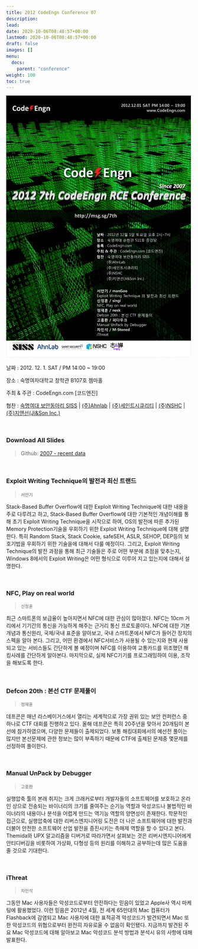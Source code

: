 ```yaml
---
title: 2012 CodeEngn Conference 07
description: 
lead: 
date: 2020-10-06T08:48:57+00:00
lastmod: 2020-10-06T08:48:57+00:00
draft: false
images: []
menu:
  docs:
    parent: "conference"
weight: 100
toc: true
---
```


![poster](codeengn_conference_07_poster.png)

날짜 : 2012. 12. 1. SAT / PM 14:00 ~ 19:00

장소 : 숙명여자대학교 창학관 B107호 젬마홀

주최 & 주관 : CodeEngn.com [코드엔진] &nbsp;

협찬 : 
<a href='http://siss.sookmyung.ac.kr' target='_blank'>숙명여대 보안동아리 SISS</a> | 
<a href='https://www.ahnlab.com' target='_blank'>(주)Ahnlab</a> | 
<a href='http://stsc.co.kr' target='_blank'>(주)세인트시큐리티</a> | 
<a href='https://www.nshc.net' target='_blank'>(주)NSHC</a> | 
<a href='https://jinson.tistory.com' target='_blank'>(주)지앤선(Ji&Son Inc.) </a>

<br />

### Download All Slides

> Github: <a href='https://github.com/codeengn/codeengn-conference' target='_blank'>2007 - recent data</a>

<br />



### Exploit Writing Technique의 발전과 최신 트랜드

> <small>서만기</small>


Stack-Based Buffer Overflow에 대한 Exploit Writing Technique에 대한 내용을 주로 다루려고 하고, Stack-Based Buffer Overflow에 대한 기본적인 개념이해를 통해 초기 Exploit Writing Technique을 시작으로 하여, OS의 발전에 따른 추가된 Memory Protection기술을 우회하기 위한 Exploit Writing Technique에 대해 설명한다. 특히 Random Stack, Stack Cookie, safeSEH, ASLR, SEHOP, DEP등의 보호기법을 우회하기 위한 기술을에 대해서 다룰 예정이다. 그리고, Exploit Writing Technique의 발전 과정을 통해 최근 기술들은 주로 어떤 부분에 초점을 맞추는지, Windows 8에서의 Exploit Writing은 어떤 형식으로 이루어 지고 있는지에 대해서 설명한다.


<br />

### NFC, Play on real world

> <small>신정훈</small>


최근 스마트폰의 보급율이 높아지면서 NFC에 대한 관심이 많아졌다. NFC는 10cm 거리에서 기기간의 통신을 가능하게 해주는 근거리 통신 프로토콜이다. NFC에 대한 기본 개념과 통신원리, 국제/국내 표준을 알아보고, 국내 스마트폰에서 NFC가 들어간 장치의 스펙을 알아 본다. 그리고, 어떤 환경에서 NFC서비스가 사용될 수 있는지와 현재 사용되고 있는 서비스들도 간단하게 볼 예정이며 NFC를 이용하여 교통카드를 위조했던 해킹사례를 간단하게 알아본다. 마지막으로, 실제 NFC기기를 프로그래밍하여 이용, 조작을 해보도록 한다.


<br />

### Defcon 20th : 본선 CTF 문제풀이

> <small>정재훈</small>


데프콘은 매년 라스베이거스에서 열리는 세계적으로 가장 권위 있는 보안 컨퍼런스 중 하나로 CTF 대회를 진행하고 있다. 올해 데프콘은 특히 20주년을 맞아서 20개팀이 본선에 참가하였으며, 다양한 문제들이 출제되었다. 보통 해킹대회에서의 예선전 풀이는 많지만 본선문제에 관한 정보는 많이 부족하기 때문에 CTF에 출제된 문제중 몇문제를 선정하여 풀이한다.


<br />

### Manual UnPack by Debugger

> <small>고흥환</small>


실행압축 툴의 본래 취지는 크게 크래커로부터 개발자들의 소프트웨어를 보호하고 온라인 상으로 전송되는 바이너리의 크기를 줄여주는 순기능 역할과 악성코드나 불법적인 바이너리의 내용이나 분석을 어렵게 만드는 역기능 역할의 양면성이 존재한다. 학문적인 접근으로, 실행압축에 대한 리버스엔지니어링 도전은 더 나은 소프트웨어에 대한 발전과 더불어 안전한 소프트웨어 산업 발전을 증진시키는 촉매제 역할을 할 수 있다고 본다. Themida와 UPX 알고리즘을 디버거로 따라가면서 살펴보는 것은 리버시엔지니어에게 안티디버깅을 비롯하여 가상화, 다형성 등의 원리를 이해하고 공부하는데 많은 도움을 줄 것으로 기대한다.


<br />

### iThreat

> <small>차민석</small>


그동안 Mac 사용자들은 악성코드로부터 안전하다는 믿음이 있었고 Apple사 역시 마케팅에 활용했었다. 이런 믿음은 2012년 4월, 전 세계 65만대의 Mac 컴퓨터가 Flashback에 감염되고 Mac 사용자에 대한 표적공격 악성코드가 발견되면서 Mac 또한 악성코드의 위협으로부터 완전히 자유로울 수 없음이 확인됐다. 지금까지 발견된 주요 Mac 악성코드에 대해 알아보고 Mac 악성코드 분석 방법과 분석시 유의 사항에 대해 발표한다.
